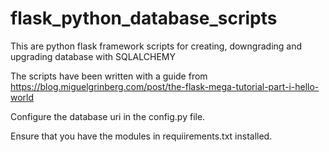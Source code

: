 # flask_python_database_scripts
This are python flask framework scripts for creating, downgrading and upgrading database with SQLALCHEMY

The scripts have been written with a guide from https://blog.miguelgrinberg.com/post/the-flask-mega-tutorial-part-i-hello-world

Configure the database uri in the config.py file.

Ensure that you have the modules in requiirements.txt installed.




